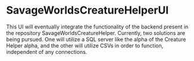 # SavageWorldsCreatureHelperUI
This UI will eventually integrate the functionality of the backend present in the repository SavageWorldsCreatureHelper.
Currently, two solutions are being pursued. One will utilize a SQL server like the alpha of the Creature Helper alpha, and the other will utilize CSVs
in order to function, independent of any connections.

